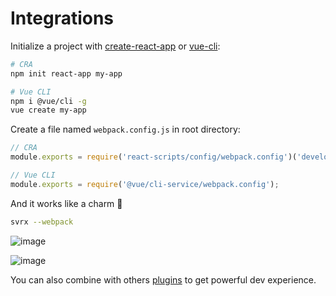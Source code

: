 # Integrations

Initialize a project with [create-react-app](https://github.com/facebook/create-react-app) or [vue-cli](https://github.com/vuejs/vue-cli):

```bash
# CRA
npm init react-app my-app

# Vue CLI
npm i @vue/cli -g
vue create my-app
```

Create a file named `webpack.config.js` in root directory:

```js
// CRA
module.exports = require('react-scripts/config/webpack.config')('development');
```

```js
// Vue CLI
module.exports = require('@vue/cli-service/webpack.config');
```

And it works like a charm 🎉

```bash
svrx --webpack
```

![image](https://user-images.githubusercontent.com/2230882/65511690-5299f800-df0a-11e9-95ca-ff88cd65b4ef.png)

![image](https://user-images.githubusercontent.com/2230882/66377471-43c04480-e9e4-11e9-84c3-ccca43c00766.png)


You can also combine with others [plugins](../plugin/usage.md) to get powerful dev experience.
